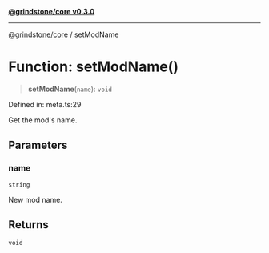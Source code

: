 [**@grindstone/core v0.3.0**](../README.md)

***

[@grindstone/core](../globals.md) / setModName

# Function: setModName()

> **setModName**(`name`): `void`

Defined in: meta.ts:29

Get the mod's name.

## Parameters

### name

`string`

New mod name.

## Returns

`void`
